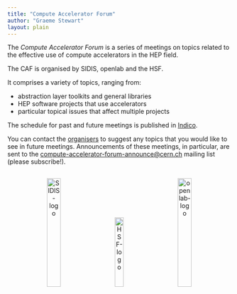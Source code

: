 ```yaml
---
title: "Compute Accelerator Forum"
author: "Graeme Stewart"
layout: plain
---
```


The *Compute Accelerator Forum* is a series of meetings on topics
related to the effective use of compute accelerators in the HEP
field.

The CAF is organised by SIDIS, openlab and the HSF.

It comprises a variety of topics, ranging from:

- abstraction layer toolkits and general libraries
- HEP software projects that use accelerators
- particular topical issues that affect multiple projects

The schedule for past and future meetings is published in
[Indico](https://indico.cern.ch/category/12741/).

You can contact the [organisers](mailto:compute-accelerator-forum-organizers@cern.ch)
to suggest any topics that you would like to see in future
meetings. Announcements of these meetings, in particular, are
sent to the 
[compute-accelerator-forum-announce@cern.ch](https://e-groups.cern.ch/e-groups/EgroupsSubscription.do?egroupName=compute-accelerator-forum-announce)
mailing list (please subscribe!).

<p align=center>
<img src="{{ '/images/SIDIS-full-logo-2l-smhx-dark_0.png' | relative_url }}"
  alt="SIDIS-logo" style="display: inline-block; width:25%; margin:3%">
<img src="{{ '/images/hsf_logo_angled.png' | relative_url }}"
  alt="HSF-logo" style="display: inline-block; width:20%; margin:3%">
<img src="{{ '/images/LOGO_CERN_openlab_0.png' | relative_url }}"
  alt="openlab-logo" style="display: inline-block; width:25%; margin:3%">
</p>
